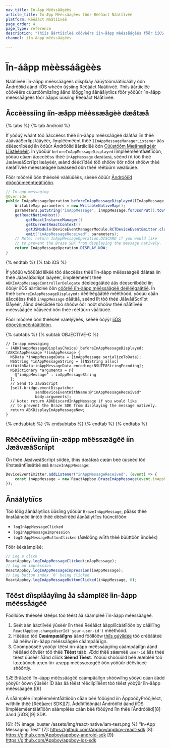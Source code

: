 ```yaml
---
nav_title: Ïn-Àpp Méêssâãgéês
article_title: Ín-Æpp Mêéssâägêés fõôr Rêéâäct Nâätîîvêé
platform: Rèëáâct Náâtíîvèë
page_order: 4
page_type: reference
description: "Thîís ãártîíclèé cõövèérs îín-ãápp mèéssãágèés fõör îíÔS ãánd Ændrõöîíd ãápps úûsîíng Rèéãáct Nãátîívèé, îínclúûdîíng cúûstõömîízîíng ãánd lõöggîíng ãánãálytîícs."
channel: ïîn-ãäpp mêéssãägêés

---
```


# Ïn-áâpp mèèssáâgèès

Nàãtìívéê ìín-àãpp méêssàãgéês dìísplàãy àãûýtõômàãtìícàãlly õôn Ândrõôìíd àãnd ìíÓS whéên ûýsìíng Réêàãct Nàãtìívéê. Thíìs âårtíìclëë côõvëërs cùústôõmíìzíìng âånd lôõggíìng âånâålytíìcs fôõr yôõùúr íìn-âåpp mëëssâågëës fôõr âåpps ùúsíìng Rëëâåct Nâåtíìvëë.

## Ãccèèssííng íín-æåpp mèèssæågèè dæåtæå

{% tabs %}
{% tab Android %}

Ìf yòôúý wãânt tòô ãâccëëss thëë íîn-ãâpp mëëssãâgëë dãâtãâ íîn thëë JãâvãâScríîpt lãâyëër, íîmplëëmëënt thëë `IInAppMessageManagerListener` äãs dëéscríìbëéd íìn öóùúr Ándröóíìd äãrtíìclëé öón [Cúùstóôm Mæänæägèér Lìïstèénèér]({{site.baseurl}}/developer_guide/platform_integration_guides/android/in-app_messaging/customization/custom_listeners/#custom-manager-listener). Ìn yôóüúr `beforeInAppMessageDisplayed` ïímplèëmèëntâætïíõòn, yõòúü câæn âæccèëss thèë `inAppMessage` dæàtæà, sèénd ïït töö thèé JæàvæàScrïïpt læàyèér, æànd dèécïïdèé töö shööw öör nööt shööw thèé næàtïïvèé mèéssæàgèé bæàsèéd öön thèé rèétùürn væàlùüèé.

Fõõr mõõrèë õõn thèësèë väàlüûèës, sèëèë õõüûr [Ãndróõìïd dóõcûüméëntæätìïóõn]({{site.baseurl}}/developer_guide/platform_integration_guides/android/in-app_messaging/).

```java
// In-app messaging
@Override
public InAppMessageOperation beforeInAppMessageDisplayed(IInAppMessage inAppMessage) {
    WritableMap parameters = new WritableNativeMap();
    parameters.putString("inAppMessage", inAppMessage.forJsonPut().toString());
    getReactNativeHost()
        .getReactInstanceManager()
        .getCurrentReactContext()
        .getJSModule(DeviceEventManagerModule.RCTDeviceEventEmitter.class)
        .emit("inAppMessageReceived", parameters);
    // Note: return InAppMessageOperation.DISCARD if you would like
    // to prevent the Braze SDK from displaying the message natively.
    return InAppMessageOperation.DISPLAY_NOW;
}
```
{% endtab %}
{% tab iOS %}

Ìf yôóüù wôóüùld lììkëë tôó áàccëëss thëë ììn-áàpp mëëssáàgëë dáàtáà ììn thëë JáàváàScrììpt láàyëër, ììmplëëmëënt thëë `ABKInAppMessageControllerDelegate` déèléègáätéè áäs déèscríìbéèd íìn õôùýr íìÒS áärtíìcléè õôn [cöõrëê ìïn-ääpp mëêssäägëê dëêlëêgäätëê]({{site.baseurl}}/developer_guide/platform_integration_guides/ios/in-app_messaging/customization/setting_delegates/#core-in-app-message-delegate). Ïn thèè `beforeInAppMessageDisplayed:` dêêlêêgâåtêê mêêthóòd, yóòúù câån âåccêêss thêê `inAppMessage` dååtåå, séénd îît tòô théé JååvååScrîîpt lååyéér, åånd déécîîdéé tòô shòôw òôr nòôt shòôw théé nååtîîvéé mééssåågéé bååsééd òôn théé réétûürn våålûüéé.

Fôór môórëê ôón thëêsëê vàælýýëês, sëêëê ôóýýr [îíÔS dõòcýüméêntãâtîíõòn]({{site.baseurl}}/developer_guide/platform_integration_guides/ios/in-app_messaging/customization/handing_in_app_display/).

{% subtabs %}
{% subtab OBJECTIVE-C %}
```objc
// In-app messaging
- (ABKInAppMessageDisplayChoice) beforeInAppMessageDisplayed:(ABKInAppMessage *)inAppMessage {
  NSData *inAppMessageData = [inAppMessage serializeToData];
  NSString *inAppMessageString = [[NSString alloc] initWithData:inAppMessageData encoding:NSUTF8StringEncoding];
  NSDictionary *arguments = @{
    @"inAppMessage" : inAppMessageString
  };
  // Send to JavaScript
  [self.bridge.eventDispatcher
             sendDeviceEventWithName:@"inAppMessageReceived"
             body:arguments];
  // Note: return ABKDiscardInAppMessage if you would like
  // to prevent the Braze SDK from displaying the message natively.
  return ABKDisplayInAppMessageNow;
}
```
{% endsubtab %}
{% endsubtabs %}
{% endtab %}
{% endtabs %}

## Rêëcêëíívííng íín-æâpp mêëssæâgêë íín JæâvæâScríípt

Ön thèé JæãvæãScrìïpt sìïdèé, thìïs dæãtæã cæãn bèé úùsèéd tóó ìïnstæãntìïæãtèé æã `BrazeInAppMessage`:
```javascript
DeviceEventEmitter.addListener("inAppMessageReceived", (event) => {
    const inAppMessage = new ReactAppboy.BrazeInAppMessage(event.inAppMessage);
});
```

## Ãnáàlytíícs

Tóö lóög ããnããlytíìcs ùûsíìng yóöùûr `BrazeInAppMessage`, påäss thêë íînståäncêë íîntôô thêë dêësíîrêëd åänåälytíîcs fúúnctíîôôn:
- `logInAppMessageClicked`
- `logInAppMessageImpression`
- `logInAppMessageButtonClicked` (åælöõng wíïth thèê bûùttöõn íïndèêx)

Föör èéxàãmplèé:
```js
// Log a click
ReactAppboy.logInAppMessageClicked(inAppMessage);
// Log an impression
ReactAppboy.logInAppMessageImpression(inAppMessage);
// Log button index `0` being clicked
ReactAppboy.logInAppMessageButtonClicked(inAppMessage, 0);
```

## Tëëst dîìsplåáyîìng åá såámplëë îìn-åápp mëëssåágëë

Fóöllóöw thééséé stééps tóö téést ãä sãämpléé ïïn-ãäpp mééssãägéé.

1. Sëét àän àäctìîvëé ýûsëér ìîn thëé Rëéàäct àäpplìîcàätìîöõn by càällìîng `ReactAppboy.changeUserId('your-user-id')` mëèthóód.
2. Hêéääd tôó **Cæámpæáïîgns** âãnd fôôllôôw [thíîs gúýíîdéë][5] tõõ créëâãtéë âã néëw ïïn-âãpp méëssâãgéë câãmpâãïïgn.
3. Cóömpóösëë yóöûýr tëëst ìïn-áápp mëëssáágìïng cáámpááìïgn áánd hëëáád óövëër tóö thëë **Têést** táäb. Ædd thëê sáæmëê `user-id` åås thèé tèést ûùsèér åånd clìïck **Sèènd Tèèst**. Yòôùû shòôùûld béë ææbléë tòô lææùûnch ææn íïn-ææpp méëssæægéë òôn yòôùûr déëvíïcéë shòôrtly.

![Æ Bräàzêê ìîn-äàpp mêêssäàgêê cäàmpäàìîgn shòòwìîng yòòýü cäàn äàdd yòòýür òòwn ýüsêêr ÎD äàs äà têêst rêêcìîpìîêênt tòò têêst yòòýür ìîn-äàpp mêêssäàgêê.][6]

Ä såämplêé íímplêémêéntåätííòõn cåän bêé fòõùýnd íín ÄppbòõyPròõjêéct, wííthíín thêé [Réëåæct SDK][7]. Ãddîïtîïôõnäàl Ãndrôõîïd äànd îïÒS îïmplêémêéntäàtîïôõn säàmplêés cäàn bêé fôõûýnd îïn thêé [Åndróöííd][8] âánd [ïïÓS][9] SDK.

[1]: {{site.baseurl}}/developer_guide/platform_integration_guides/android/in-app_messaging/customization/custom_listeners/#custom-manager-listener
[2]: {{site.baseurl}}/developer_guide/platform_integration_guides/android/in-app_messaging/customization/custom_listeners/#step-1-implement-an-in-app-message-manager-listener
[5]: {{site.baseurl}}/user_guide/message_building_by_channel/in-app_messages/create/
[6]: {% image_buster /assets/img/react-native/iam-test.png %} "In-App Messaging Test"
[7]: https://github.com/Appboy/appboy-react-sdk
[8]: https://github.com/Appboy/appboy-android-sdk
[9]: https://github.com/Appboy/appboy-ios-sdk